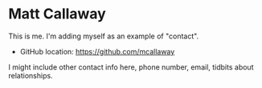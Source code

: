 # Matt Callaway

This is me. I'm adding myself as an example of "contact".

- GitHub location: https://github.com/mcallaway

I might include other contact info here, phone number, email, tidbits about relationships.

